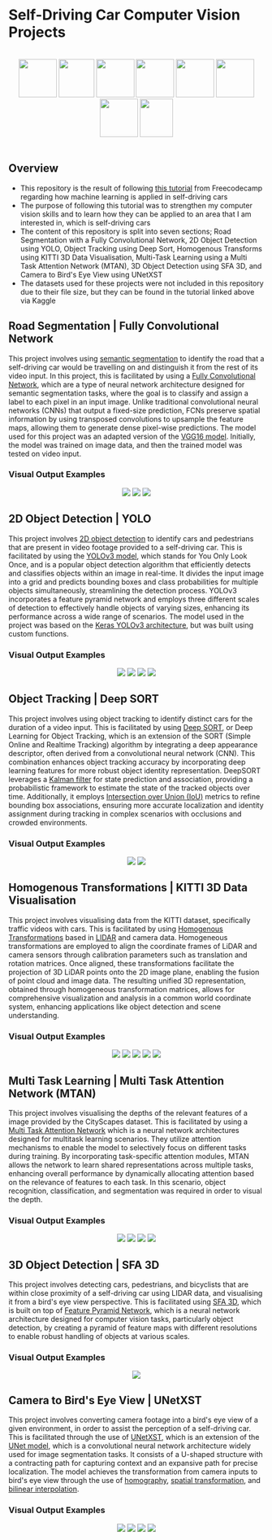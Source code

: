# Self-Driving Car Computer Vision Projects

</br>
<div align="center">
<a href="https://www.python.org/"><img src="./readme-content/Python.png" width="75" height="75"></a>
<a href="https://jupyter.org/"><img src="./readme-content/Jupyter.png" width="70" height="75"></a>
<a href="https://numpy.org/"><img src="./readme-content/Numpy.png" width="75" height="75"></a>
<a href="https://matplotlib.org/"><img src="./readme-content/Matplotlib.png" width="75" height="75"></a>
<a href="https://www.tensorflow.org/"><img src="./readme-content/Tensorflow.png" width="75" height="75"></a>
<a href="https://opencv.org/"><img src="./readme-content/OpenCV.png" width="75" height="75"></a>
<a href="https://keras.io/"><img src="./readme-content/Keras.png" width="75" height="75"></a>
<a href="https://pytorch.org/"><img src="./readme-content/Pytorch.png" width="65" height="75"></a>
</div>

</br>

## Overview

- This repository is the result of following [this tutorial](https://www.youtube.com/watch?v=cPOtULagNnI) from Freecodecamp regarding how machine learning is applied in self-driving cars
- The purpose of following this tutorial was to strengthen my computer vision skills and to learn how they can be applied to an area that I am interested in, which is self-driving cars
- The content of this repository is split into seven sections; Road Segmentation with a Fully Convolutional Network, 2D Object Detection using YOLO, Object Tracking using Deep Sort, Homogenous Transforms using KITTI 3D Data Visualisation, Multi-Task Learning using a Multi Task Attention Network (MTAN), 3D Object Detection using SFA 3D, and Camera to Bird's Eye View using UNetXST
- The datasets used for these projects were not included in this repository due to their file size, but they can be found in the tutorial linked above via Kaggle

## Road Segmentation | Fully Convolutional Network

This project involves using [semantic segmentation](https://paperswithcode.com/task/semantic-segmentation) to identify the road that a self-driving car would be travelling on and distinguish it from the rest of its video input. In this project, this is facilitated by using a [Fully Convolutional Network](https://paperswithcode.com/method/fcn), which are a type of neural network architecture designed for semantic segmentation tasks, where the goal is to classify and assign a label to each pixel in an input image. Unlike traditional convolutional neural networks (CNNs) that output a fixed-size prediction, FCNs preserve spatial information by using transposed convolutions to upsample the feature maps, allowing them to generate dense pixel-wise predictions. The model used for this project was an adapted version of the [VGG16 model](https://datagen.tech/guides/computer-vision/vgg16/). Initially, the model was trained on image data, and then the trained model was tested on video input.

### Visual Output Examples

<div align="center">
<img src="./readme-content/1/Example1.PNG">
<img src="./readme-content/1/Example2.PNG">
<img src="./readme-content/1/Example3.PNG">
</div>

## 2D Object Detection | YOLO

This project involves [2D object detection](https://docs.viam.com/ml/vision/detection/) to identify cars and pedestrians that are present in video footage provided to a self-driving car. This is facilitated by using the [YOLOv3 model](https://viso.ai/deep-learning/yolov3-overview/), which stands for You Only Look Once, and is a popular object detection algorithm that efficiently detects and classifies objects within an image in real-time. It divides the input image into a grid and predicts bounding boxes and class probabilities for multiple objects simultaneously, streamlining the detection process. YOLOv3 incorporates a feature pyramid network and employs three different scales of detection to effectively handle objects of varying sizes, enhancing its performance across a wide range of scenarios. The model used in the project was based on the [Keras YOLOv3 architecture](https://github.com/experiencor/keras-yolo3), but was built using custom functions.

### Visual Output Examples

<div align="center">
<img src="./readme-content/2/Example1.PNG">
<img src="./readme-content/2/Example2.PNG">
<img src="./readme-content/2/Example3.PNG">
<img src="./readme-content/2/Example4.PNG">
</div>

## Object Tracking | Deep SORT

This project involves using object tracking to identify distinct cars for the duration of a video input. This is facilitated by using [Deep SORT](https://arxiv.org/abs/1703.07402), or Deep Learning for Object Tracking, which is an extension of the SORT (Simple Online and Realtime Tracking) algorithm by integrating a deep appearance descriptor, often derived from a convolutional neural network (CNN). This combination enhances object tracking accuracy by incorporating deep learning features for more robust object identity representation. DeepSORT leverages a [Kalman filter](https://www.kalmanfilter.net/default.aspx#:~:text=The%20Kalman%20Filter%20is%20a%20widely%20used%20estimation%20algorithm%20that,measurements%20are%20imprecise%20and%20uncertain.) for state prediction and association, providing a probabilistic framework to estimate the state of the tracked objects over time. Additionally, it employs [Intersection over Union (IoU)](https://www.v7labs.com/blog/intersection-over-union-guide) metrics to refine bounding box associations, ensuring more accurate localization and identity assignment during tracking in complex scenarios with occlusions and crowded environments.

### Visual Output Examples

<div align="center">
<img src="./readme-content/3/Example1.PNG">
<img src="./readme-content/3/Example2.PNG">
</div>

## Homogenous Transformations | KITTI 3D Data Visualisation

This project involves visualising data from the KITTI dataset, specifically traffic videos with cars. This is facilitated by using [Homogenous Transformations](https://mecharithm.com/learning/lesson/homogenous-transformation-matrices-configurations-in-robotics-12) based in [LIDAR](https://geoslam.com/what-is-lidar/) and camera data. Homogeneous transformations are employed to align the coordinate frames of LiDAR and camera sensors through calibration parameters such as translation and rotation matrices. Once aligned, these transformations facilitate the projection of 3D LiDAR points onto the 2D image plane, enabling the fusion of point cloud and image data. The resulting unified 3D representation, obtained through homogeneous transformation matrices, allows for comprehensive visualization and analysis in a common world coordinate system, enhancing applications like object detection and scene understanding.

### Visual Output Examples

<div align="center">
<img src="./readme-content/4/Example1.PNG">
<img src="./readme-content/4/Example2.PNG">
<img src="./readme-content/4/Example3.PNG">
<img src="./readme-content/4/Example4.PNG">
<img src="./readme-content/4/Example5.PNG">
</div>

## Multi Task Learning | Multi Task Attention Network (MTAN)

This project involves visualising the depths of the relevant features of a image provided by the CityScapes dataset. This is facilitated by using a [Multi Task Attention Network](https://arxiv.org/abs/1803.10704) which is a neural network architectures designed for multitask learning scenarios. They utilize attention mechanisms to enable the model to selectively focus on different tasks during training. By incorporating task-specific attention modules, MTAN allows the network to learn shared representations across multiple tasks, enhancing overall performance by dynamically allocating attention based on the relevance of features to each task. In this scenario, object recognition, classification, and segmentation was required in order to visual the depth.

### Visual Output Examples

<div align="center">
<img src="./readme-content/5/Example1.PNG">
<img src="./readme-content/5/Example2.PNG">
<img src="./readme-content/5/Example3.PNG">
<img src="./readme-content/5/Example4.PNG">
</div>

## 3D Object Detection | SFA 3D

This project involves detecting cars, pedestrians, and bicyclists that are within close proximity of a self-driving car using LIDAR data, and visualising it from a bird's eye view perspective. This is facilitated using [SFA 3D](https://github.com/maudzung/SFA3D), which is built on top of [Feature Pyramid Network](https://arxiv.org/abs/1612.03144), which is a neural network architecture designed for computer vision tasks, particularly object detection, by creating a pyramid of feature maps with different resolutions to enable robust handling of objects at various scales.

### Visual Output Examples

<div align="center">
<img src="./readme-content/6/Example1.PNG">
</div>

## Camera to Bird's Eye View | UNetXST

This project involves converting camera footage into a bird's eye view of a given environment, in order to assist the perception of a self-driving car. This is facilitated through the use of [UNetXST](https://arxiv.org/pdf/2005.04078.pdf), which is an extension of the [UNet model](https://paperswithcode.com/method/u-net#:~:text=U%2DNet%20is%20an%20architecture,architecture%20of%20a%20convolutional%20network.), which is a convolutional neural network architecture widely used for image segmentation tasks. It consists of a U-shaped structure with a contracting path for capturing context and an expansive path for precise localization. The model achieves the transformation from camera inputs to bird's eye view through the use of [homography](https://www.sciencedirect.com/topics/engineering/homography#:~:text=A%20homography%20is%20a%20projective,or%20the%20observed%20object%20moves), [spatial transformation](https://www.sciencedirect.com/topics/engineering/spatial-transformation#:~:text=Spatial%20transformations%20alter%20the%20image,shapes%2C%20and%20motion%20in%20tissue.), and [bilinear interpolation](https://www.sciencedirect.com/topics/computer-science/bilinear-transformation).

### Visual Output Examples

<div align="center">
<img src="./readme-content/7/Example1.PNG">
<img src="./readme-content/7/Example2.PNG">
<img src="./readme-content/7/Example3.PNG">
<img src="./readme-content/7/Example4.PNG">
</div>
